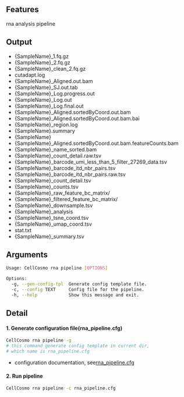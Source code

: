 ## Features

rna analysis pipeline
## Output

- {SampleName}_1.fq.gz
- {SampleName}_2.fq.gz
- {SampleName}_clean_2.fq.gz
- cutadapt.log
- {SampleName}_Aligned.out.bam
- {SampleName}_SJ.out.tab
- {SampleName}_Log.progress.out
- {SampleName}_Log.out
- {SampleName}_Log.final.out
- {SampleName}_Aligned.sortedByCoord.out.bam
- {SampleName}_Aligned.sortedByCoord.out.bam.bai
- {SampleName}_region.log
- {SampleName}.summary
- {SampleName}
- {SampleName}_Aligned.sortedByCoord.out.bam.featureCounts.bam
- {SampleName}_name_sorted.bam
- {SampleName}_count_detail.raw.tsv
- {SampleName}_barcode_umi_less_than_5_filter_27269_data.tsv
- {SampleName}_barcode_itd_nbr_pairs.tsv
- {SampleName}_barcode_itd_nbr_pairs.raw.tsv
- {SampleName}_count_detail.tsv
- {SampleName}_counts.tsv
- {SampleName}_raw_feature_bc_matrix/
- {SampleName}_filtered_feature_bc_matrix/
- {SampleName}_downsample.tsv
- {SampleName}_analysis
- {SampleName}_tsne_coord.tsv
- {SampleName}_umap_coord.tsv
- stat.txt
- {SampleName}_summary.tsv

## Arguments

```bash
Usage: CellCosmo rna pipeline [OPTIONS]

Options:
  -g, --gen-config-tpl  Generate config template file.
  -c, --config TEXT     Config file for the pipeline.
  -h, --help            Show this message and exit.
```

## Detail

#### 1. Generate configuration file(rna_pipeline.cfg)

```bash
CellCosmo rna pipeline -g
# this command generate config template in current dir,
# which name is rna_pipeline.cfg
```

- configuration documentation, see[rna_pipeline.cfg](rna_pipeline.cfg)

#### 2. Run pipeline

```bash
CellCosmo rna pipeline -c rna_pipeline.cfg
```
